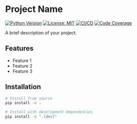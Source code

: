 # Project Name

[![Python Version](https://img.shields.io/badge/python-3.12%2B-blue)]()
[![License: MIT](https://img.shields.io/badge/License-MIT-yellow.svg)](https://opensource.org/licenses/MIT)
[![CI/CD](https://github.com/username/project-name/actions/workflows/ci-cd.yml/badge.svg)](https://github.com/username/project-name/actions/workflows/ci-cd.yml)
[![Code Coverage](https://codecov.io/gh/username/project-name/branch/main/graph/badge.svg)](https://codecov.io/gh/username/project-name)

A brief description of your project.

## Features

- Feature 1
- Feature 2
- Feature 3

## Installation

```bash
# Install from source
pip install -e .

# Install with development dependencies
pip install -e ".[dev]"
